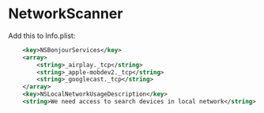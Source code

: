 # NetworkScanner

Add this to Info.plist:

```xml
    <key>NSBonjourServices</key>
    <array>
        <string>_airplay._tcp</string>
        <string>_apple-mobdev2._tcp</string>
        <string>_googlecast._tcp</string>
    </array>
    <key>NSLocalNetworkUsageDescription</key>
    <string>We need access to search devices in local network</string>
```
